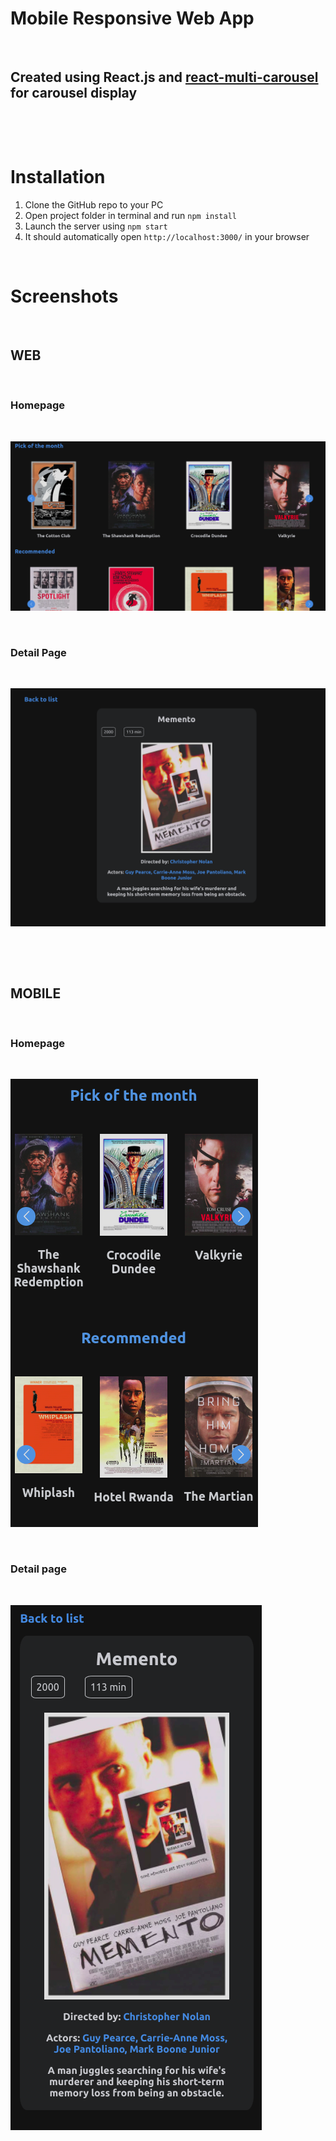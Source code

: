 # Mobile Responsive Web App
<p>&nbsp;</p>

## Created using React.js and [react-multi-carousel](https://www.npmjs.com/package/react-multi-carousel?activeTab=readme) for carousel display


<p>&nbsp;</p>
<p>&nbsp;</p>

# Installation

1. Clone the GitHub repo to your PC
2. Open project folder in terminal and run `npm install`
3. Launch the server using `npm start`
4. It should automatically open `http://localhost:3000/` in your browser

<p>&nbsp;</p>

# Screenshots

<p>&nbsp;</p>

## WEB
<p>&nbsp;</p>


### Homepage
<p>&nbsp;</p>

![Web Homepage](home-web.png)

<p>&nbsp;</p>

### Detail Page
<p>&nbsp;</p>

![Web Detail Page](details-web.png)
<p>&nbsp;</p>
<p>&nbsp;</p>

## MOBILE
<p>&nbsp;</p>

### Homepage
<p>&nbsp;</p>

![Mobile Homepage](home-mob.png)
<p>&nbsp;</p>

### Detail page
<p>&nbsp;</p>

![Mobile Detail Page](details-mob.png)